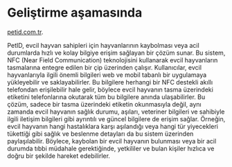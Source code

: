 # Geliştirme aşamasında

[petid.com.tr](https://petid.com.tr).

PetID, evcil hayvan sahipleri için hayvanlarının kaybolması veya acil durumlarda hızlı ve kolay bilgiye erişim sağlayan bir çözüm sunar. Bu sistem, NFC (Near Field Communication) teknolojisini kullanarak evcil hayvanların tasmalarına entegre edilen bir çip üzerinden çalışır. Kullanıcılar, evcil hayvanlarıyla ilgili önemli bilgileri web ve mobil tabanlı bir uygulamaya yükleyebilir ve saklayabilirler. Bu bilgilere herhangi bir NFC destekli akıllı telefondan erişilebilir hale gelir, böylece evcil hayvanın tasma üzerindeki etiketini telefonlarına okutarak tüm bu bilgilere anında ulaşabilirler. Bu çözüm, sadece bir tasma üzerindeki etiketin okunmasıyla değil, aynı zamanda evcil hayvanın sağlık durumu, aşıları, veteriner bilgileri ve sahibiyle ilgili iletişim bilgileri gibi ayrıntılı ve güncel bilgilere de erişim sağlar. Örneğin, evcil hayvanın hangi hastalıklara karşı aşılandığı veya hangi tür yiyecekleri tükettiği gibi sağlık ve beslenme detayları da bu sistem üzerinden paylaşılabilir. Böylece, kaybolan bir evcil hayvanın bulunması veya bir acil durumda tıbbi müdahale gerektiğinde, yetkililer ve bulan kişiler hızlıca ve doğru bir şekilde hareket edebilirler.
